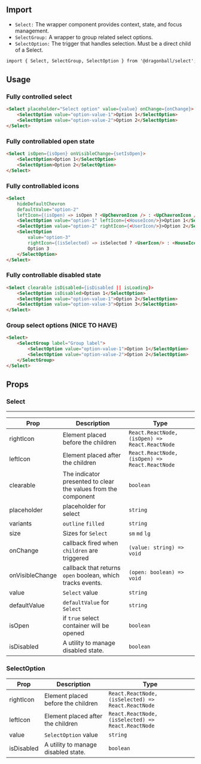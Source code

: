 ## Import

- `Select:` The wrapper component provides context, state, and focus management.
- `SelectGroup:` A wrapper to group related select options.
- `SelectOption:` The trigger that handles selection. Must be a direct child of a Select.

```html
import { Select, SelectGroup, SelectOption } from '@dragonball/select';
```

## Usage

### Fully controlled select
```html
<Select placeholder="Select option" value={value} onChange={onChange}>
    <SelectOption value="option-value-1">Option 1</SelectOption>
    <SelectOption value="option-value-2">Option 2</SelectOption>
</Select>
```

### Fully controllabled open state
```html
<Select isOpen={isOpen} onVisibleChange={setIsOpen}>
    <SelectOption>Option 1</SelectOption>
    <SelectOption>Option 2</SelectOption>
</Select>
```

### Fully controllabled icons
```html
<Select
    hideDefaultChevron
    defaultValue="option-2"
    leftIcon={(isOpen) => isOpen ? <UpChevronIcon /> : <UpChavronIcon />}>
    <SelectOption value="option-1" leftIcon={<HouseIcon/>}>Option 1</SelectOption>
    <SelectOption value="option-2" rightIcon={<UserIcon/>}>Option 2</SelectOption>
    <SelectOption
        value="option-3"
        rightIcon={(isSelected) => isSelected ? <UserIcon/> : <HouseIcon/>}>
        Option 3
    </SelectOption>
</Select>
```

### Fully controllable disabled state
```html
<Select clearable isDisabled={isDisabled || isLoading}>
    <SelectOption isDisabled>Option 1</SelectOption>
    <SelectOption value="option-value-1">Option 2</SelectOption>
    <SelectOption value="option-value-3">Option 3</SelectOption>
</Select>
```

### Group select options (NICE TO HAVE)
```html
<Select>
    <SelectGroup label="Group label">
        <SelectOption value="option-value-1">Option 1</SelectOption>
        <SelectOption value="option-value-2">Option 2</SelectOption>
    </SelectGroup>
</Select>
```

## Props

### Select

---
| Prop            | Description                                                    | Type                                           |
|-----------------|----------------------------------------------------------------|------------------------------------------------|
| rightIcon       | Element placed before the children                             | `React.ReactNode, (isOpen) => React.ReactNode` |
| leftIcon        | Element placed after the children                              | `React.ReactNode, (isOpen) => React.ReactNode` |
| clearable       | The indicator presented to clear the values from the component | `boolean`                                      |
| placeholder     | placeholder for select                                         | `string `                                      |
| variants        | `outline` `filled`                                             | `string`                                       |
| size            | Sizes for `Select`                                             | `sm` `md` `lg`                                 |
| onChange        | callback fired when `children` are triggered                   | `(value: string) => void`                      |
| onVisibleChange | callback that returns `open` boolean, which tracks events.     | `(open: boolean) => void`                      |
| value           | `Select` value                                                 | `string`                                       |
| defaultValue    | `defaultValue` for `Select`                                    | `string`                                       |
| isOpen          | if `true` select container will be opened                      | `boolean`                                      |
| isDisabled      | 	A utility to manage disabled state.                           | `boolean`                                      |

### SelectOption

| Prop       | Description                          | Type                                               |
|------------|--------------------------------------|----------------------------------------------------|
| rightIcon  | Element placed before the children   | `React.ReactNode, (isSelected) => React.ReactNode` |
| leftIcon   | Element placed after the children    | `React.ReactNode, (isSelected) => React.ReactNode` |
| value      | `SelectOption` value                 | `string`                                           |
| isDisabled | 	A utility to manage disabled state. | `boolean`                                          |